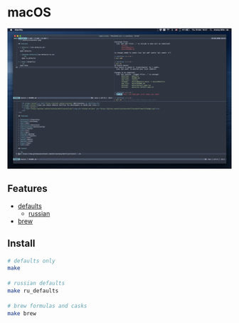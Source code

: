# macOS

![](.assets/screenshot.png)

## Features

* [defaults](set-defaults.sh)
  * [russian](set-defaults-ru.sh)
* [brew](Brewfile)

## Install

```sh
# defaults only
make

# russian defaults
make ru_defaults

# brew formulas and casks
make brew
```

